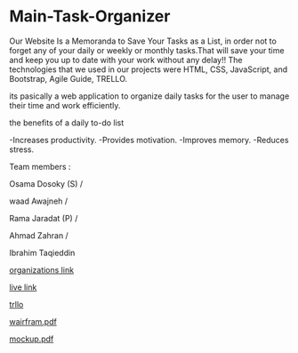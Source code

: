 # Main-Task-Organizer

Our Website Is a Memoranda to Save Your Tasks as a List, in order not to forget any of your daily or weekly or monthly tasks.That will save your time and keep you up to date with your work without any delay!! The technologies that we used in our projects were HTML, CSS, JavaScript, and Bootstrap, Agile Guide, TRELLO.

its pasically a web application to organize daily tasks for the user to manage their time and work efficiently.

 the benefits of a daily to-do list
 
-Increases productivity. 
-Provides motivation. 
-Improves memory. 
-Reduces stress. 


Team members :

Osama Dosoky (S) /

waad Awajneh /

Rama Jaradat (P) / 

Ahmad Zahran /

Ibrahim Taqieddin


[organizations link](https://task-organizer.github.io/Main-Task-Organizer/)

[live link](https://task-organizer.github.io/Main-Task-Organizer/)

[trllo](https://trello.com/b/YStX5fIr/project)

[wairfram.pdf](https://github.com/Task-Organizer/Main-Task-Organizer/files/9442271/wairfram.pdf)

[mockup.pdf](https://github.com/Task-Organizer/Main-Task-Organizer/files/9442273/mockup.pdf)






